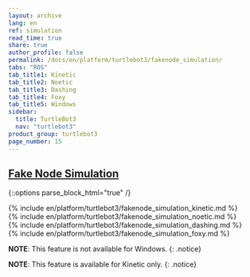 ```yaml
---
layout: archive
lang: en
ref: simulation
read_time: true
share: true
author_profile: false
permalink: /docs/en/platform/turtlebot3/fakenode_simulation/
tabs: "ROS"
tab_title1: Kinetic
tab_title2: Noetic
tab_title3: Dashing
tab_title4: Foxy
tab_title5: Windows
sidebar:
  title: TurtleBot3
  nav: "turtlebot3"
product_group: turtlebot3
page_number: 15
---
```


<div style="counter-reset: h1 6"></div>
<div style="counter-reset: h2 3"></div>

## [Fake Node Simulation](#fake-node-simulation)

{::options parse_block_html="true" /}

<section id="{{ page.tab_title1 }}" class="tab_contents">
{% include en/platform/turtlebot3/fakenode_simulation_kinetic.md %}
</section>

<section id="{{ page.tab_title2 }}" class="tab_contents">
{% include en/platform/turtlebot3/fakenode_simulation_noetic.md %}
</section>

<section id="{{ page.tab_title3 }}" class="tab_contents">
{% include en/platform/turtlebot3/fakenode_simulation_dashing.md %}
</section>

<section id="{{ page.tab_title4 }}" class="tab_contents">
{% include en/platform/turtlebot3/fakenode_simulation_foxy.md %}
</section>

<section id="{{ page.tab_title5 }}" class="tab_contents">

**NOTE**: This feature is not available for Windows. 
{: .notice}

</section>

<section id="{{ page.tab_title2 }}" class="tab_contents">

**NOTE**: This feature is available for Kinetic only. 
{: .notice}

</section>
